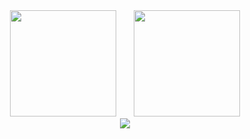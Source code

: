<!-- Star和Language卡片 -->
<div align="center">
<span>  </span>
<img height="170px" src="https://github-readme-stats.vercel.app/api?username=yuanshuai1122" /><span>  </span><img height="170px" src="https://github-readme-stats.vercel.app/api/top-langs/?username=yuanshuai1122&layout=compact&langs_count=8" />
<span>  </span>
</div>

<!-- 连续打卡 -->
<div align="center">
    <img  src="https://github-readme-streak-stats.herokuapp.com/?user=yuanshuai1122" />
</div>
